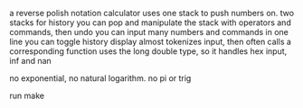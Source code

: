a reverse polish notation calculator
uses one stack to push numbers on. two stacks for history
you can pop and manipulate the stack with operators and commands, then undo
you can input many numbers and commands in one line
you can toggle history display
almost tokenizes input, then often calls a corresponding function
uses the long double type, so it handles hex input, inf and nan

no exponential, no natural logarithm. no pi or trig

run make

